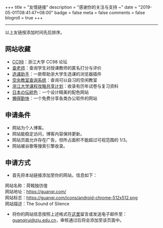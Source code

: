 +++
title = "友情链接"
description = "感谢你的关注与支持 ~"
date = "2019-05-01T08:41:47+08:00"
badge = false
meta = false
comments = false
blogroll = true
+++

---

以上友链按添加时间先后排序。

## 网站收藏

+ [CC98](https://www.cc98.org/)：浙江大学 CC98 论坛
+ [查老师](https://chalaoshi.qiushi.ac.cn/)：查询学生对授课教师的匿名打分与评价
+ [选课助手](https://enroll.zjuqsc.com/)：一款帮助浙大学生选课的浏览器插件
+ [空余教室查询系统](https://app.zjuqsc.com/classroom/)：查询可以自习的空闲教室
+ [浙江大学课程攻略共享计划](https://github.com/QSCTech/zju-icicles/)：收录有历年试卷与复习资料
+ [日本の伝統色](http://nipponcolors.com/)：一个设计精美的配色网站
+ [懒得勤快](https://masuit.com/)：一个免费分享各类办公软件的网站

## 申请条件

+ 网站为个人博客。
+ 网站能稳定访问，博客内容保持更新。
+ 网站页面允许存在广告，但所占面积不能超过可视范围的 1/3。
+ 网站被谷歌等搜索引擎收录。

## 申请方式

+ 首先将本站链接添加至你的网站，信息如下：

<p class="note-default" style="text-align: left;">
网站名称：荷戟独彷徨<br>
网站地址：<a href="../" target="_blank">https://guanqr.com/</a><br>
网站标志：<a href="../icons/android-chrome-512x512.png" target="_blank">https://guanqr.com/icons/android-chrome-512x512.png</a><br>
网站描述：The Sound of Silence</p>

+ 将你的网站信息按照上述格式在[这里](https://github.com/guanqr/blog/issues/5)留言或发送电子邮件至：<br>[guanqirui@zju.edu.cn](mailto:guanqirui@zju.edu.cn)，审核通过后将会添加至该页面中。